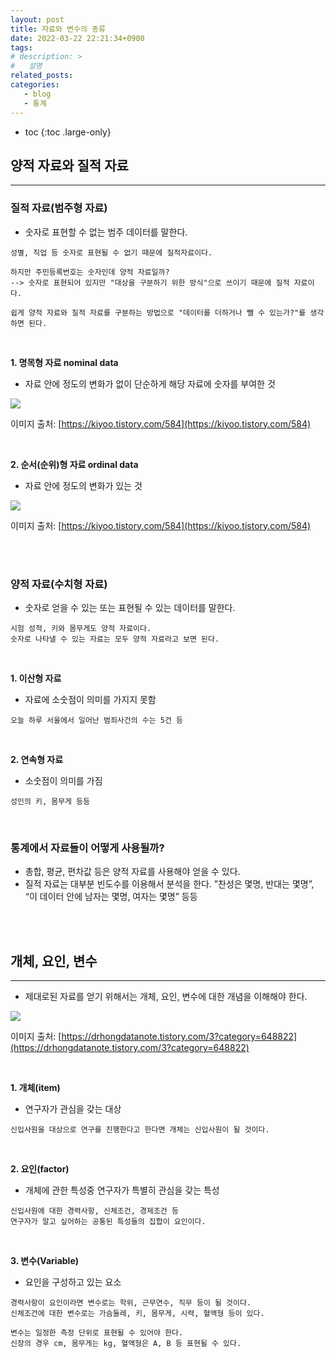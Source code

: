 ```yaml
---
layout: post
title: 자료와 변수의 종류
date: 2022-03-22 22:21:34+0900
tags: 
# description: >
#   설명
related_posts:
categories:
   - blog
   - 통계
---
```


* toc
{:toc .large-only}

## 양적 자료와 질적 자료

---

### 질적 자료(범주형 자료)

- 숫자로 표현할 수 없는 범주 데이터를 말한다.

```
성별, 직업 등 숫자로 표현될 수 없기 때문에 질적자료이다.

하지만 주민등록번호는 숫자인데 양적 자료일까?
--> 숫자로 표현되어 있지만 "대상을 구분하기 위한 방식"으로 쓰이기 때문에 질적 자료이다.

쉽게 양적 자료와 질적 자료를 구분하는 방법으로 "데이터를 더하거나 뺄 수 있는가?"를 생각하면 된다. 
```

<br>

**1. 명목형 자료 nominal data**
- 자료 안에 정도의 변화가 없이 단순하게 해당 자료에 숫자를 부여한 것

![](https://s3.us-west-2.amazonaws.com/secure.notion-static.com/f462a4e2-332d-4227-a317-a9ec7564aa55/Untitled.png?X-Amz-Algorithm=AWS4-HMAC-SHA256&X-Amz-Content-Sha256=UNSIGNED-PAYLOAD&X-Amz-Credential=AKIAT73L2G45EIPT3X45%2F20220322%2Fus-west-2%2Fs3%2Faws4_request&X-Amz-Date=20220322T132415Z&X-Amz-Expires=86400&X-Amz-Signature=0d61197bd646d755cb1ff493f56019aa5a4aad5b8a172fbf72fb6fd67355064b&X-Amz-SignedHeaders=host&response-content-disposition=filename%20%3D%22Untitled.png%22&x-id=GetObject)

이미지 출처: [https://kiyoo.tistory.com/584](https://kiyoo.tistory.com/584)


<br>

**2. 순서(순위)형 자료 ordinal data**
- 자료 안에 정도의 변화가 있는 것

![](https://s3.us-west-2.amazonaws.com/secure.notion-static.com/f75e78b4-8026-4592-b0d9-c1f0500caa21/Untitled.png?X-Amz-Algorithm=AWS4-HMAC-SHA256&X-Amz-Content-Sha256=UNSIGNED-PAYLOAD&X-Amz-Credential=AKIAT73L2G45EIPT3X45%2F20220322%2Fus-west-2%2Fs3%2Faws4_request&X-Amz-Date=20220322T132445Z&X-Amz-Expires=86400&X-Amz-Signature=6e5f7fda72e4370a78c15bd46491238ef6b06500ddbf69a45f7556e6afbf2576&X-Amz-SignedHeaders=host&response-content-disposition=filename%20%3D%22Untitled.png%22&x-id=GetObject)

이미지 출처: [https://kiyoo.tistory.com/584](https://kiyoo.tistory.com/584)

<br>
<br>

### 양적 자료(수치형 자료)

- 숫자로 얻을 수 있는 또는 표현될 수 있는 데이터를 말한다.

```
시험 성적, 키와 몸무게도 양적 자료이다.
숫자로 나타낼 수 있는 자료는 모두 양적 자료라고 보면 된다.
```

<br>


**1. 이산형 자료**
- 자료에 소숫점이 의미를 가지지 못함

```
오늘 하루 서울에서 일어난 범죄사건의 수는 5건 등
```

<br>

**2. 연속형 자료**
- 소숫점이 의미를 가짐

```
성인의 키, 몸무게 등등
```


<br>

### 통계에서 자료들이 어떻게 사용될까?

- 총합, 평균, 편차값 등은 양적 자료를 사용해야 얻을 수 있다.
- 질적 자료는 대부분 빈도수를 이용해서 분석을 한다.
”찬성은 몇명, 반대는 몇명”, “이 데이터 안에 남자는 몇명, 여자는 몇명” 등등

<br>
<br>


## 개체, 요인, 변수

---

- 제대로된 자료를 얻기 위해서는 개체, 요인, 변수에 대한 개념을 이해해야 한다.

![](https://s3.us-west-2.amazonaws.com/secure.notion-static.com/24754a15-6ee7-4959-9932-7722226aa8a4/Untitled.png?X-Amz-Algorithm=AWS4-HMAC-SHA256&X-Amz-Content-Sha256=UNSIGNED-PAYLOAD&X-Amz-Credential=AKIAT73L2G45EIPT3X45%2F20220322%2Fus-west-2%2Fs3%2Faws4_request&X-Amz-Date=20220322T132505Z&X-Amz-Expires=86400&X-Amz-Signature=d13f98fadfecdf498b72b7b2e3bb88213ac546e971b58d905931737e478a15b5&X-Amz-SignedHeaders=host&response-content-disposition=filename%20%3D%22Untitled.png%22&x-id=GetObject)

이미지 출처: [https://drhongdatanote.tistory.com/3?category=648822](https://drhongdatanote.tistory.com/3?category=648822)

<br>


**1. 개체(item)**
- 연구자가 관심을 갖는 대상

```
신입사원을 대상으로 연구를 진행한다고 한다면 개체는 신입사원이 될 것이다.
```

<br>

**2. 요인(factor)**
- 개체에 관한 특성중 연구자가 특별히 관심을 갖는 특성

```
신입사원에 대한 경력사항, 신체조건, 경제조건 등
연구자가 알고 싶어하는 공통된 특성들의 집합이 요인이다.
```


<br>

**3. 변수(Variable)**
- 요인을 구성하고 있는 요소

```
경력사항이 요인이라면 변수로는 학위, 근무연수, 직무 등이 될 것이다.
신체조건에 대한 변수로는 가슴둘레, 키, 몸무게, 시력, 혈액형 등이 있다.

변수는 일정한 측정 단위로 표현될 수 있어야 한다.
신장의 경우 cm, 몸무게는 kg, 혈액형은 A, B 등 표현될 수 있다.
```